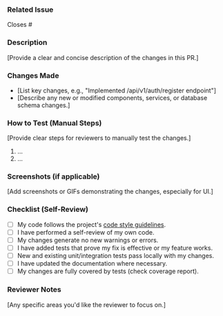 ### Related Issue

Closes #<issue-number>

### Description

[Provide a clear and concise description of the changes in this PR.]

### Changes Made

-   [List key changes, e.g., "Implemented /api/v1/auth/register endpoint"]
-   [Describe any new or modified components, services, or database schema changes.]

### How to Test (Manual Steps)

[Provide clear steps for reviewers to manually test the changes.]

1.  ...
2.  ...

### Screenshots (if applicable)

[Add screenshots or GIFs demonstrating the changes, especially for UI.]

### Checklist (Self-Review)

-   [ ] My code follows the project's [code style guidelines](./docs/CODE_STYLE_GUIDELINES.md).
-   [ ] I have performed a self-review of my own code.
-   [ ] My changes generate no new warnings or errors.
-   [ ] I have added tests that prove my fix is effective or my feature works.
-   [ ] New and existing unit/integration tests pass locally with my changes.
-   [ ] I have updated the documentation where necessary.
-   [ ] My changes are fully covered by tests (check coverage report).

### Reviewer Notes

[Any specific areas you'd like the reviewer to focus on.]